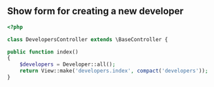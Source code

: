 Show form for creating a new developer
--------------------------------------
```php
<?php

class DevelopersController extends \BaseController {

public function index()
{
	$developers = Developer::all();
	return View::make('developers.index', compact('developers'));
}
```

